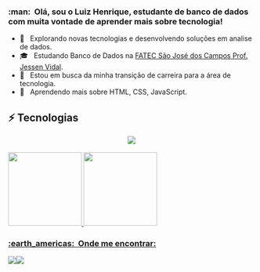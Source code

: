 
<h3> :man: &nbsp;Olá, sou o Luiz Henrique, estudante de banco de dados com muita vontade de aprender mais sobre tecnologia! </h3>

- 🤔 &nbsp; Explorando novas tecnologias e desenvolvendo soluções em analise de dados.
- 🎓 &nbsp; Estudando Banco de Dados na <a href=https://fatecsjc-prd.azurewebsites.net>FATEC São José dos Campos Prof. Jessen Vidal</a>.
- 💼 &nbsp; Estou em busca da minha transição de carreira para a área de tecnologia.
- 🌱 &nbsp; Aprendendo mais sobre HTML, CSS, JavaScript.


## ⚡ Tecnologias

<div align="center">
  <img src="https://skillicons.dev/icons?i=html,css,js,github"></img>
</div>
  
<br>
           


          
          
          
<div>
<a href="(https://github.com/hberti97)">
<img height="150em" src="https://github-readme-stats.vercel.app/api/top-langs/?username=hberti97&layout=compact&langs_count=7&theme=dracula"/>
<img height=150em" src="https://github-readme-stats.vercel.app/api?username=hberti97&show_icons=true&theme=dracula&include_all_commits=true&count_private=true"/>
</div>

<h3> :earth_americas: &nbsp;Onde me encontrar: </h3> 

<a href = "mailto:hberti@outlook.com"><img src="https://img.shields.io/badge/Gmail-D14836?style=for-the-badge&logo=gmail&logoColor=white" target="_blank"></a><a href="https://www.linkedin.com/in/luiz-henrique-berti-235a7a19b/" target="_blank"><img src="https://img.shields.io/badge/-LinkedIn-%230077B5?style=for-the-badge&logo=linkedin&logoColor=white" target="_blank"></a>
